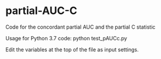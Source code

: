 # partial-AUC-C
Code for the concordant partial AUC and the partial C statistic 

Usage for Python 3.7 code:
python test_pAUCc.py

Edit the variables at the top of the file as input settings.
